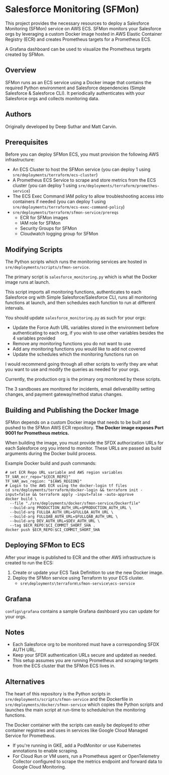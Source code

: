 # Salesforce Monitoring (SFMon)

This project provides the necessary resources to deploy a Salesforce Monitoring (SFMon) service on AWS ECS. SFMon monitors your Salesforce orgs by leveraging a custom Docker image hosted in AWS Elastic Container Registry (ECR) and creates Prometheus targets for a Prometheus ECS.

A Grafana dashboard can be used to visualize the Prometheus targets created by SFMon.

## Overview

SFMon runs as an ECS service using a Docker image that contains the required Python environment and Salesforce dependencies (Simple Salesforce & Salesforce CLI). It periodically authenticates with your Salesforce orgs and collects monitoring data.

## Authors

Originally developed by Deep Suthar and Matt Carvin.

## Prerequisites

Before you can deploy SFMon ECS, you must provision the following AWS infrastructure:

- An ECS Cluster to host the SFMon service (you can deploy 1 using `sre/deployments/terraform/ecs-cluster`)
- A Prometheus ECS Service to scrape and store metrics from the ECS cluster (you can deploy 1 using `sre/deployments/terraform/promethes-service`)
- The ECS Exec Command IAM policy to allow troubleshooting access into containers if needed (you can deploy 1 using `sre/deployments/terraform/ecs-exec-command-policy`)
- `sre/deployments/terraform/sfmon-service/prereqs`
    - ECR for SFMon images
    - IAM role for SFMon
    - Security Groups for SFMon
    - Cloudwatch logging group for SFMon

## Modifying Scripts

The Python scripts which runs the monitoring services are hosted in `sre/deployments/scripts/sfmon-service`.

The primary script is `salesforce_monitoring.py` which is what the Docker image runs at launch.

This script imports all monitoring functions, authenticates to each Salesforce org with Simple Salesforce/Salesforce CLI, runs all monitoring functions at launch, and then schedules each function to run at different intervals.

You should update `salesforce_monitoring.py` as such for your orgs:
- Update the Force Auth URL variables stored in the environment before authenticating to each org, if you wish to use other variables besides the 4 variables provided
- Remove any monitoring functions you do not want to use
- Add any monitoring functions you would like to add not covered
- Update the schedules which the monitoring functions run on

I would recommend going through all other scripts to verify they are what you want to use and modify the queries as needed for your orgs.

Currently, the production org is the primary org monitored by these scripts.

The 3 sandboxes are monitored for incidents, email deliverability setting changes, and payment gateway/method status changes.

## Building and Publishing the Docker Image

SFMon depends on a custom Docker image that needs to be built and pushed to the SFMon AWS ECR repository. **The Docker image exposes Port 9001 for Prometheus metrics.**

When building the image, you must provide the SFDX authorization URLs for each Salesforce org you intend to monitor. These URLs are passed as build arguments during the Docker build process.

Example Docker build and push commands:

```
# set ECR Repo URL variable and AWS region variables
TF_VAR_ecr_repo="${ECR_REPO}"
TF_VAR_aws_region: "${AWS_REGION}"
# Login to the AWS ECR using the docker-login tf files
cd sre/deployments/terraform/docker-login && terraform init -input=false && terraform apply -input=false -auto-approve
docker build \
  --file "./sre/deployments/docker/sfmon-service/Dockerfile"
  --build-arg PRODUCTION_AUTH_URL=$PRODUCTION_AUTH_URL \
  --build-arg FULLQA_AUTH_URL=$FULLQA_AUTH_URL \
  --build-arg FULLQAB_AUTH_URL=$FULLQAB_AUTH_URL \
  --build-arg DEV_AUTH_URL=$DEV_AUTH_URL \
  --tag $ECR_REPO:$CI_COMMIT_SHORT_SHA .
docker push $ECR_REPO:$CI_COMMIT_SHORT_SHA
```

## Deploying SFMon to ECS

After your image is published to ECR and the other AWS infrastructure is created to run the ECS:

1. Create or update your ECS Task Definition to use the new Docker image.
2. Deploy the SFMon service using Terraform to your ECS cluster.
    - `sre\deployments\terraform\sfmon-service\ecs-service`

## Grafana

`configs\grafana` contains a sample Grafana dashboard you can update for your orgs.

## Notes

- Each Salesforce org to be monitored must have a corresponding SFDX AUTH URL.
- Keep your SFDX authentication URLs secure and updated as needed.
- This setup assumes you are running Prometheus and scraping targets from the ECS cluster that the SFMon ECS lives in.

## Alternatives

The heart of this repository is the Python scripts in `sre/deployments/scripts/sfmon-service` and the Dockerfile in `sre/deployments/docker/sfmon-service` which copies the Python scripts and launches the main script at run-time to schedule/run the monitoring functions.

The Docker container with the scripts can easily be deployed to other container registries and uses in services like Google Cloud Managed Service for Prometheus.

- If you're running in GKE, add a PodMonitor or use Kubernetes annotations to enable scraping.
- For Cloud Run or VM users, run a Prometheus agent or OpenTelemetry Collector configured to scrape the metrics endpoint and forward data to Google Cloud Monitoring.
